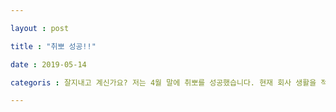 ```yaml
---

layout : post

title : "취뽀 성공!!" 

date : 2019-05-14

categoris : 잘지내고 계신가요? 저는 4월 말에 취뽀를 성공했습니다. 현재 회사 생활을 적응해 나가고 있네요~

--- 
```


